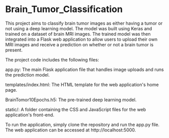﻿# Brain_Tumor_Classification
This project aims to classify brain tumor images as either having a tumor or not using a deep learning model. The model was built using Keras and trained on a dataset of brain MRI images. The trained model was then integrated into a Flask web application to allow users to upload their own MRI images and receive a prediction on whether or not a brain tumor is present.

The project code includes the following files:

app.py: The main Flask application file that handles image uploads and runs the prediction model.

templates/index.html: The HTML template for the web application's home page.

BrainTomor10Epochs.h5: The pre-trained deep learning model.

static/: A folder containing the CSS and JavaScript files for the web application's front-end.

To run the application, simply clone the repository and run the app.py file. The web application can be accessed at http://localhost:5000.
